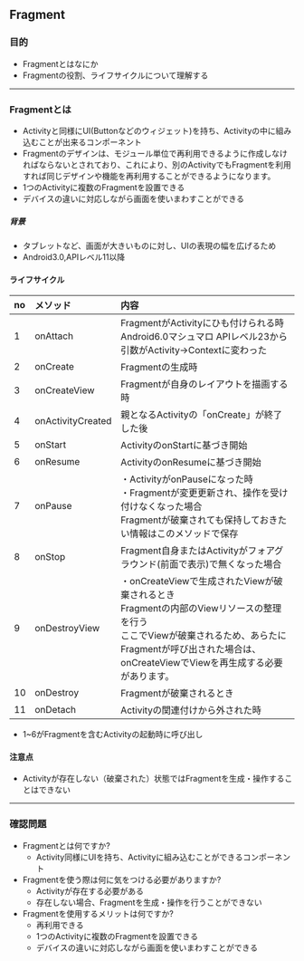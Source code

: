 ## Fragment

### 目的
* Fragmentとはなにか
* Fragmentの役割、ライフサイクルについて理解する

---
### Fragmentとは
* Activityと同様にUI(Buttonなどのウィジェット)を持ち、Activityの中に組み込むことが出来るコンポーネント
* Fragmentのデザインは、モジュール単位で再利用できるように作成しなければならないとされており、これにより、別のActivityでもFragmentを利用すれば同じデザインや機能を再利用することができるようになります。
* 1つのActivityに複数のFragmentを設置できる
* デバイスの違いに対応しながら画面を使いまわすことができる

##### 背景
* タブレットなど、画面が大きいものに対し、UIの表現の幅を広げるため
* Android3.0,APIレベル11以降

#### ライフサイクル
|no|メソッド|内容|
|:--|:--|:--|
|1|onAttach|FragmentがActivityにひも付けられる時<br>Android6.0マシュマロ APIレベル23から引数がActivity->Contextに変わった|
|2|onCreate|Fragmentの生成時|
|3|onCreateView|Fragmentが自身のレイアウトを描画する時|
|4|onActivityCreated|親となるActivityの「onCreate」が終了した後|
|5|onStart|ActivityのonStartに基づき開始|
|6|onResume|ActivityのonResumeに基づき開始|
|7|onPause|・ActivityがonPauseになった時<br>・Fragmentが変更更新され、操作を受け付けなくなった場合<br>Fragmentが破棄されても保持しておきたい情報はこのメソッドで保存|
|8|onStop|Fragment自身またはActivityがフォアグラウンド(前面で表示)で無くなった場合|
|9|onDestroyView|・onCreateViewで生成されたViewが破棄されるとき<br>Fragmentの内部のViewリソースの整理を行う<br>ここでViewが破棄されるため、あらたにFragmentが呼び出された場合は、onCreateViewでViewを再生成する必要があります。|
|10|onDestroy|Fragmentが破棄されるとき|
|11|onDetach|Activityの関連付けから外された時|

* 1~6がFragmentを含むActivityの起動時に呼び出し

#### 注意点
* Activityが存在しない（破棄された）状態ではFragmentを生成・操作することはできない

---
### 確認問題
* Fragmentとは何ですか?
  * Activity同様にUIを持ち、Activityに組み込むことができるコンポーネント
* Fragmentを使う際は何に気をつける必要がありますか?
  * Activityが存在する必要がある
  * 存在しない場合、Fragmentを生成・操作を行うことができない
* Fragmentを使用するメリットは何ですか?
  * 再利用できる
  * 1つのActivityに複数のFragmentを設置できる
  * デバイスの違いに対応しながら画面を使いまわすことができる
